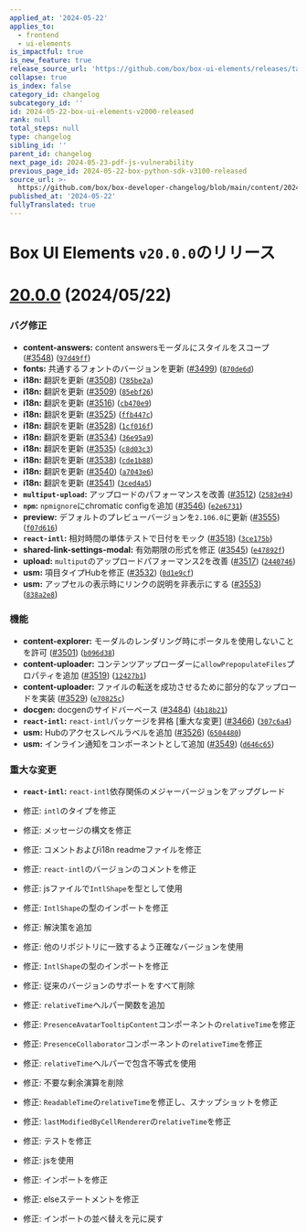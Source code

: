 ```yaml
---
applied_at: '2024-05-22'
applies_to:
  - frontend
  - ui-elements
is_impactful: true
is_new_feature: true
release_source_url: 'https://github.com/box/box-ui-elements/releases/tag/v20.0.0'
collapse: true
is_index: false
category_id: changelog
subcategory_id: ''
id: 2024-05-22-box-ui-elements-v2000-released
rank: null
total_steps: null
type: changelog
sibling_id: ''
parent_id: changelog
next_page_id: 2024-05-23-pdf-js-vulnerability
previous_page_id: 2024-05-22-box-python-sdk-v3100-released
source_url: >-
  https://github.com/box/box-developer-changelog/blob/main/content/2024/05-22-box-ui-elements-v2000-released.md
published_at: '2024-05-22'
fullyTranslated: true
---
```

# Box UI Elements `v20.0.0`のリリース

# [20.0.0][1] (2024/05/22)

### バグ修正

* **content-answers:** content answersモーダルにスタイルをスコープ ([#3548][2]) ([`97d49ff`][3])
* **fonts:** 共通するフォントのバージョンを更新 ([#3499][4]) ([`870de6d`][5])
* **i18n:** 翻訳を更新 ([#3508][6]) ([`785be2a`][7])
* **i18n:** 翻訳を更新 ([#3509][8]) ([`85ebf26`][9])
* **i18n:** 翻訳を更新 ([#3516][10]) ([`cb470e9`][11])
* **i18n:** 翻訳を更新 ([#3525][12]) ([`ffb447c`][13])
* **i18n:** 翻訳を更新 ([#3528][14]) ([`1cf016f`][15])
* **i18n:** 翻訳を更新 ([#3534][16]) ([`36e95a9`][17])
* **i18n:** 翻訳を更新 ([#3535][18]) ([`c8d03c3`][19])
* **i18n:** 翻訳を更新 ([#3538][20]) ([`cde1b88`][21])
* **i18n:** 翻訳を更新 ([#3540][22]) ([`a7043e6`][23])
* **i18n:** 翻訳を更新 ([#3541][24]) ([`3ced4a5`][25])
* **`multiput-upload`:** アップロードのパフォーマンスを改善 ([#3512][26]) ([`2583e94`][27])
* **`npm`:** `npmignore`にchromatic configを追加 ([#3546][28]) ([`e2e6731`][29])
* **preview:** デフォルトのプレビューバージョンを`2.106.0`に更新 ([#3555][30]) ([`f07d616`][31])
* **`react-intl`:** 相対時間の単体テストで日付をモック ([#3518][32]) ([`3ce175b`][33])
* **shared-link-settings-modal:** 有効期限の形式を修正 ([#3545][34]) ([`e47892f`][35])
* **upload:** `multiput`のアップロードパフォーマンス2を改善 ([#3517][36]) ([`2440746`][37])
* **usm:** 項目タイプHubを修正 ([#3532][38]) ([`0d1e9cf`][39])
* **usm:** アップセルの表示時にリンクの説明を非表示にする ([#3553][40]) ([`838a2e8`][41])

### 機能

* **content-explorer:** モーダルのレンダリング時にポータルを使用しないことを許可 ([#3501][42]) ([`b096d38`][43])
* **content-uploader:** コンテンツアップローダーに`allowPrepopulateFiles`プロパティを追加 ([#3519][44]) ([`12427b1`][45])
* **content-uploader:** ファイルの転送を成功させるために部分的なアップロードを実装 ([#3529][46]) ([`e70825c`][47])
* **docgen:** docgenのサイドバーベース ([#3484][48]) ([`4b18b21`][49])
* **`react-intl`:** `react-intl`パッケージを昇格 \[重大な変更] ([#3466][50]) ([`307c6a4`][51])
* **usm:** Hubのアクセスレベルラベルを追加 ([#3526][52]) ([`6504480`][53])
* **usm:** インライン通知をコンポーネントとして追加 ([#3549][54]) ([`d646c65`][55])

### 重大な変更

* **`react-intl`:** `react-intl`依存関係のメジャーバージョンをアップグレード

* 修正: `intl`のタイプを修正

* 修正: メッセージの構文を修正

* 修正: コメントおよびi18n readmeファイルを修正

* 修正: `react-intl`のバージョンのコメントを修正

* 修正: jsファイルで`IntlShape`を型として使用

* 修正: `IntlShape`の型のインポートを修正

* 修正: 解決策を追加

* 修正: 他のリポジトリに一致するよう正確なバージョンを使用

* 修正: `IntlShape`の型のインポートを修正

* 修正: 従来のバージョンのサポートをすべて削除

* 修正: `relativeTime`ヘルパー関数を追加

* 修正: `PresenceAvatarTooltipContent`コンポーネントの`relativeTime`を修正

* 修正: `PresenceCollaborator`コンポーネントの`relativeTime`を修正

* 修正: `relativeTime`ヘルパーで包含不等式を使用

* 修正: 不要な剰余演算を削除

* 修正: `ReadableTime`の`relativeTime`を修正し、スナップショットを修正

* 修正: `lastModifiedByCellRenderer`の`relativeTime`を修正

* 修正: テストを修正

* 修正: jsを使用

* 修正: インポートを修正

* 修正: elseステートメントを修正

* 修正: インポートの並べ替えを元に戻す

[1]: https://github.com/box/box-ui-elements/compare/v19.0.0...v20.0.0

[2]: https://github.com/box/box-ui-elements/issues/3548

[3]: https://github.com/box/box-ui-elements/commit/97d49ff

[4]: https://github.com/box/box-ui-elements/issues/3499

[5]: https://github.com/box/box-ui-elements/commit/870de6d

[6]: https://github.com/box/box-ui-elements/issues/3508

[7]: https://github.com/box/box-ui-elements/commit/785be2a

[8]: https://github.com/box/box-ui-elements/issues/3509

[9]: https://github.com/box/box-ui-elements/commit/85ebf26

[10]: https://github.com/box/box-ui-elements/issues/3516

[11]: https://github.com/box/box-ui-elements/commit/cb470e9

[12]: https://github.com/box/box-ui-elements/issues/3525

[13]: https://github.com/box/box-ui-elements/commit/ffb447c

[14]: https://github.com/box/box-ui-elements/issues/3528

[15]: https://github.com/box/box-ui-elements/commit/1cf016f

[16]: https://github.com/box/box-ui-elements/issues/3534

[17]: https://github.com/box/box-ui-elements/commit/36e95a9

[18]: https://github.com/box/box-ui-elements/issues/3535

[19]: https://github.com/box/box-ui-elements/commit/c8d03c3

[20]: https://github.com/box/box-ui-elements/issues/3538

[21]: https://github.com/box/box-ui-elements/commit/cde1b88

[22]: https://github.com/box/box-ui-elements/issues/3540

[23]: https://github.com/box/box-ui-elements/commit/a7043e6

[24]: https://github.com/box/box-ui-elements/issues/3541

[25]: https://github.com/box/box-ui-elements/commit/3ced4a5

[26]: https://github.com/box/box-ui-elements/issues/3512

[27]: https://github.com/box/box-ui-elements/commit/2583e94

[28]: https://github.com/box/box-ui-elements/issues/3546

[29]: https://github.com/box/box-ui-elements/commit/e2e6731

[30]: https://github.com/box/box-ui-elements/issues/3555

[31]: https://github.com/box/box-ui-elements/commit/f07d616

[32]: https://github.com/box/box-ui-elements/issues/3518

[33]: https://github.com/box/box-ui-elements/commit/3ce175b

[34]: https://github.com/box/box-ui-elements/issues/3545

[35]: https://github.com/box/box-ui-elements/commit/e47892f

[36]: https://github.com/box/box-ui-elements/issues/3517

[37]: https://github.com/box/box-ui-elements/commit/2440746

[38]: https://github.com/box/box-ui-elements/issues/3532

[39]: https://github.com/box/box-ui-elements/commit/0d1e9cf

[40]: https://github.com/box/box-ui-elements/issues/3553

[41]: https://github.com/box/box-ui-elements/commit/838a2e8

[42]: https://github.com/box/box-ui-elements/issues/3501

[43]: https://github.com/box/box-ui-elements/commit/b096d38

[44]: https://github.com/box/box-ui-elements/issues/3519

[45]: https://github.com/box/box-ui-elements/commit/12427b1

[46]: https://github.com/box/box-ui-elements/issues/3529

[47]: https://github.com/box/box-ui-elements/commit/e70825c

[48]: https://github.com/box/box-ui-elements/issues/3484

[49]: https://github.com/box/box-ui-elements/commit/4b18b21

[50]: https://github.com/box/box-ui-elements/issues/3466

[51]: https://github.com/box/box-ui-elements/commit/307c6a4

[52]: https://github.com/box/box-ui-elements/issues/3526

[53]: https://github.com/box/box-ui-elements/commit/6504480

[54]: https://github.com/box/box-ui-elements/issues/3549

[55]: https://github.com/box/box-ui-elements/commit/d646c65
